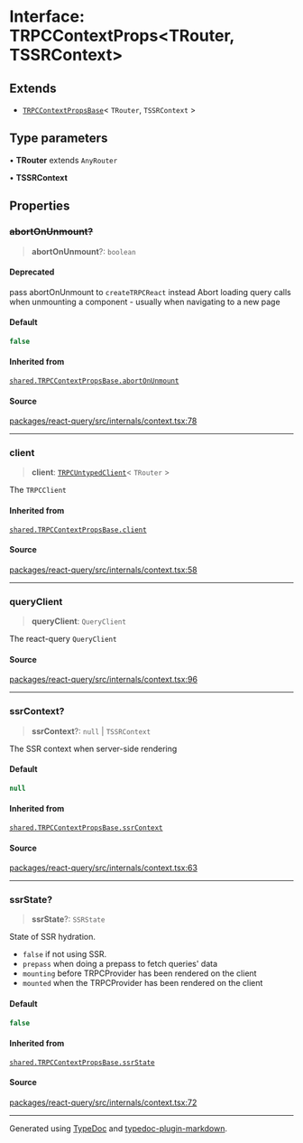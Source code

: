 # Interface: TRPCContextProps\<TRouter, TSSRContext\>

## Extends

- [`TRPCContextPropsBase`](TRPCContextPropsBase.md)\< `TRouter`, `TSSRContext` \>

## Type parameters

• **TRouter** extends `AnyRouter`

• **TSSRContext**

## Properties

### ~~abortOnUnmount?~~

> **abortOnUnmount**?: `boolean`

#### Deprecated

pass abortOnUnmount to `createTRPCReact` instead
Abort loading query calls when unmounting a component - usually when navigating to a new page

#### Default

```ts
false
```

#### Inherited from

[`shared.TRPCContextPropsBase.abortOnUnmount`](TRPCContextPropsBase.md#abortonunmount)

#### Source

[packages/react-query/src/internals/context.tsx:78](https://github.com/trpc/trpc/blob/caccce64/packages/react-query/src/internals/context.tsx#L78)

***

### client

> **client**: [`TRPCUntypedClient`](../../index/classes/TRPCUntypedClient.md)\< `TRouter` \>

The `TRPCClient`

#### Inherited from

[`shared.TRPCContextPropsBase.client`](TRPCContextPropsBase.md#client)

#### Source

[packages/react-query/src/internals/context.tsx:58](https://github.com/trpc/trpc/blob/caccce64/packages/react-query/src/internals/context.tsx#L58)

***

### queryClient

> **queryClient**: `QueryClient`

The react-query `QueryClient`

#### Source

[packages/react-query/src/internals/context.tsx:96](https://github.com/trpc/trpc/blob/caccce64/packages/react-query/src/internals/context.tsx#L96)

***

### ssrContext?

> **ssrContext**?: `null` \| `TSSRContext`

The SSR context when server-side rendering

#### Default

```ts
null
```

#### Inherited from

[`shared.TRPCContextPropsBase.ssrContext`](TRPCContextPropsBase.md#ssrcontext)

#### Source

[packages/react-query/src/internals/context.tsx:63](https://github.com/trpc/trpc/blob/caccce64/packages/react-query/src/internals/context.tsx#L63)

***

### ssrState?

> **ssrState**?: `SSRState`

State of SSR hydration.
- `false` if not using SSR.
- `prepass` when doing a prepass to fetch queries' data
- `mounting` before TRPCProvider has been rendered on the client
- `mounted` when the TRPCProvider has been rendered on the client

#### Default

```ts
false
```

#### Inherited from

[`shared.TRPCContextPropsBase.ssrState`](TRPCContextPropsBase.md#ssrstate)

#### Source

[packages/react-query/src/internals/context.tsx:72](https://github.com/trpc/trpc/blob/caccce64/packages/react-query/src/internals/context.tsx#L72)

***

Generated using [TypeDoc](https://typedoc.org) and [typedoc-plugin-markdown](https://typedoc-plugin-markdown.org).
